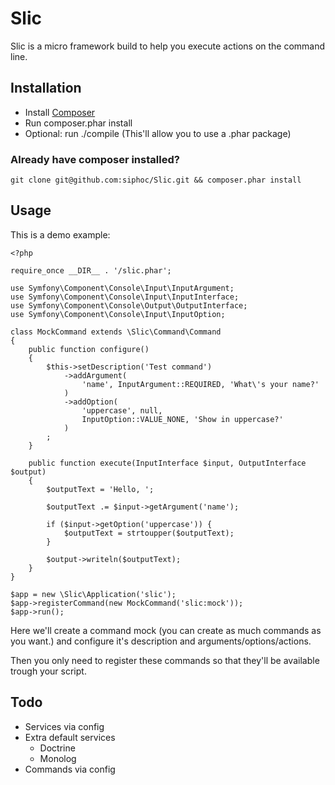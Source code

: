 # Slic

Slic is a micro framework build to help you execute actions on the command line.

## Installation

* Install [Composer](http://getcomposer.org/)
* Run composer.phar install
* Optional: run ./compile (This'll allow you to use a .phar package)

### Already have composer installed?

`git clone git@github.com:siphoc/Slic.git && composer.phar install`

## Usage

This is a demo example:

    <?php

    require_once __DIR__ . '/slic.phar';

    use Symfony\Component\Console\Input\InputArgument;
    use Symfony\Component\Console\Input\InputInterface;
    use Symfony\Component\Console\Output\OutputInterface;
    use Symfony\Component\Console\Input\InputOption;

    class MockCommand extends \Slic\Command\Command
    {
        public function configure()
        {
            $this->setDescription('Test command')
                ->addArgument(
                    'name', InputArgument::REQUIRED, 'What\'s your name?'
                )
                ->addOption(
                    'uppercase', null,
                    InputOption::VALUE_NONE, 'Show in uppercase?'
                )
            ;
        }

        public function execute(InputInterface $input, OutputInterface $output)
        {
            $outputText = 'Hello, ';

            $outputText .= $input->getArgument('name');

            if ($input->getOption('uppercase')) {
                $outputText = strtoupper($outputText);
            }

            $output->writeln($outputText);
        }
    }

    $app = new \Slic\Application('slic');
    $app->registerCommand(new MockCommand('slic:mock'));
    $app->run();

Here we'll create a command mock (you can create as much commands as you want.)
and configure it's description and arguments/options/actions.

Then you only need to register these commands so that they'll be available
trough your script.

## Todo

* Services via config
* Extra default services
    * Doctrine
    * Monolog
* Commands via config
